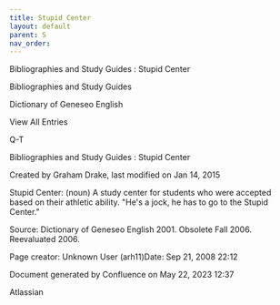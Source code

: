 ```yaml
---
title: Stupid Center
layout: default
parent: S
nav_order:
---
```


Bibliographies and Study Guides : Stupid Center

Bibliographies and Study Guides

Dictionary of Geneseo English

View All Entries

Q-T

Bibliographies and Study Guides : Stupid Center

Created by  Graham Drake, last modified on Jan 14, 2015

Stupid Center: (noun) A study center for students who were accepted based on their athletic ability.  &quot;He's a jock, he has to go to the Stupid Center.&quot;

Source: Dictionary of Geneseo English 2001. Obsolete Fall 2006. Reevaluated 2006.

Page creator: Unknown User (arh11)Date: Sep 21, 2008 22:12  

Document generated by Confluence on May 22, 2023 12:37

Atlassian
